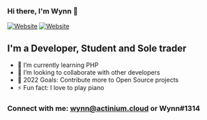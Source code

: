 ### Hi there, I'm Wynn 👋 

[![Website](https://img.shields.io/website?down_color=blue&down_message=Portfolio&style=for-the-badge&up_color=blue&up_message=Portfolio&url=https%3A%2F%2Fwynn.website)](https://wynn.website/)
[![Website](https://img.shields.io/website?down_color=green&down_message=ActiniumCloud&style=for-the-badge&up_color=green&up_message=ActiniumCloud&url=https%3A%2F%2Factiniumcloud.com)](https://actiniumcloud.com/)

## I'm a Developer, Student and Sole trader

- 🌱 I’m currently learning PHP
- 👯 I’m looking to collaborate with other developers
- 🥅 2022 Goals: Contribute more to Open Source projects
- ⚡ Fun fact: I love to play piano

### Connect with me: wynn@actinium.cloud or Wynn#1314
